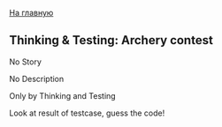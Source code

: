 [На главную](https://github.com/svgaryaev/codewars)

## Thinking & Testing: Archery contest

No Story

No Description

Only by Thinking and Testing

Look at result of testcase, guess the code!
